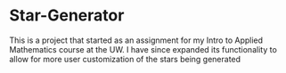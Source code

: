 # Star-Generator
This is a project that started as an assignment for my Intro to Applied Mathematics course at the UW. I have since expanded its functionality to allow for more user customization of the stars being generated
